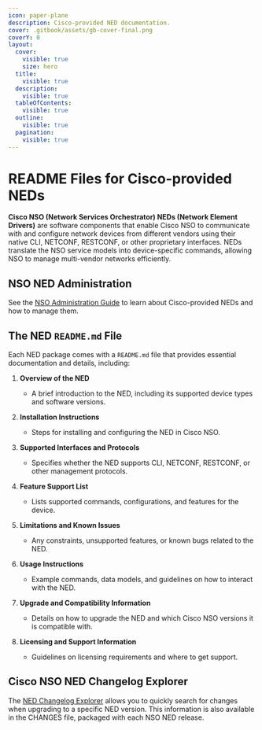 ```yaml
---
icon: paper-plane
description: Cisco-provided NED documentation.
cover: .gitbook/assets/gb-cover-final.png
coverY: 0
layout:
  cover:
    visible: true
    size: hero
  title:
    visible: true
  description:
    visible: true
  tableOfContents:
    visible: true
  outline:
    visible: true
  pagination:
    visible: true
---
```


# README Files for Cisco-provided NEDs
**Cisco NSO (Network Services Orchestrator) NEDs (Network Element Drivers)** are software components that enable Cisco NSO to communicate with and configure network devices from different vendors using their native CLI, NETCONF, RESTCONF, or other proprietary interfaces.
NEDs translate the NSO service models into device-specific commands, allowing NSO to manage multi-vendor networks efficiently. 

## NSO NED Administration
See the [NSO Administration Guide](https://cisco-tailf.gitbook.io/nso-docs/guides/administration/management/ned-administration) to learn about Cisco-provided NEDs and how to manage them.

## The NED `README.md` File
Each NED package comes with a `README.md` file that provides essential documentation and details, including:

1. **Overview of the NED**  
   - A brief introduction to the NED, including its supported device types and software versions.

2. **Installation Instructions**  
   - Steps for installing and configuring the NED in Cisco NSO.

3. **Supported Interfaces and Protocols**  
   - Specifies whether the NED supports CLI, NETCONF, RESTCONF, or other management protocols.

4. **Feature Support List**  
   - Lists supported commands, configurations, and features for the device.

5. **Limitations and Known Issues**  
   - Any constraints, unsupported features, or known bugs related to the NED.

6. **Usage Instructions**  
   - Example commands, data models, and guidelines on how to interact with the NED.

7. **Upgrade and Compatibility Information**  
   - Details on how to upgrade the NED and which Cisco NSO versions it is compatible with.

8. **Licensing and Support Information**  
   - Guidelines on licensing requirements and where to get support.

## Cisco NSO NED Changelog Explorer
The [NED Changelog Explorer](https://developer.cisco.com/docs/nso/ned-changelog-explorer/) allows you to quickly search for changes when upgrading to a specific NED version. This information is also available in the CHANGES file, packaged with each NSO NED release.

